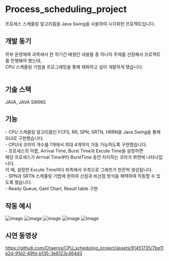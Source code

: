# Process_scheduling_project
프로세스 스케줄링 알고리즘을 Java Swing을 사용하여 시각화한 프로젝트입니다.
<br>

<h2>개발 동기</h2>
학부 운영체제 과목에서 한 학기간 배웠던 내용들 중 하나의 주제를 선정해서 프로젝트를 진행해야 했는데,<br>
CPU 스케줄링 기법을 프로그래밍을 통해 체화하고 싶어 개발하게 됐습니다.<br>
<br>

<h2>기술 스택</h2>
JAVA, JAVA SWING
<br>

<h2>기능</h2>
- CPU 스케줄링 알고리즘인 FCFS, RR, SPN, SRTN, HRRN을 Java Swing을 통해 GUI로 구현했습니다.<br>
- CPU내 코어의 개수를 1개에서 최대 4개까지 가동 가능하도록 구현했습니다.<br>
- 프로세스의 이름, Arrival Time, Burst Time과 Excute Time을 설정하면<br>
   해당 프로세스가 Arrival Time부터 BurstTime 동안 차지하는 코어가 화면에 나타나집니다.<br>
   이 때, 설정한 Excute Time마다 좌측에서 우측으로 그래프가 한칸씩 생성됩니다.<br>
- SPN과 SRTN 스케줄링 기법에 한하여 선점과 비선점 방식을 채택하여 작동할 수 있도록 했습니다. <br>
- Ready Queue, Gant Chart, Result table 구현
<br>

<h2>작동 예시</h2>

![image](https://github.com/Chaeros/CPU_scheduling_project/assets/91451735/de244c44-c2ae-404e-a62d-ab266a59cdde)
![image](https://github.com/Chaeros/CPU_scheduling_project/assets/91451735/6f3c67a8-e443-4214-9993-543e150780f2)
![image](https://github.com/Chaeros/CPU_scheduling_project/assets/91451735/22a659a1-984c-4394-befd-6fdcd1ef9675)
![image](https://github.com/Chaeros/CPU_scheduling_project/assets/91451735/ded5d0f5-0f21-4db5-8e33-cfb53d982b6b)
![image](https://github.com/Chaeros/CPU_scheduling_project/assets/91451735/da309ceb-db7d-4961-b7ad-a8b72589c0ed)
<br>

<h2>시연 동영상</h2>

https://github.com/Chaeros/CPU_scheduling_project/assets/91451735/7be11e2d-91d2-49fd-b135-3e8123c464d3

